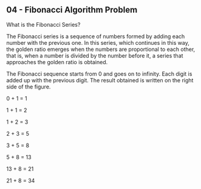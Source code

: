 ## 04 - Fibonacci Algorithm Problem ##
What is the Fibonacci Series?

The Fibonacci series is a sequence of numbers formed by adding each number with the previous one. 
In this series, which continues in this way, the golden ratio emerges when the numbers are proportional to each other, 
that is, when a number is divided by the number before it, a series that approaches the golden ratio is obtained.

The Fibonacci sequence starts from 0 and goes on to infinity. 
Each digit is added up with the previous digit. 
The result obtained is written on the right side of the figure.

 0 + 1 = 1

 1 + 1 = 2

 1 + 2 = 3

 2 + 3 = 5

 3 + 5 = 8

 5 + 8 = 13

 13 + 8 = 21

 21 + 8 = 34
